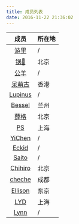 ```yaml
---
title: 成员列表
date: 2016-11-22 21:36:02
---
```


| 成员 | 所在地 |
| :--: | :-- |
| [游里](/member/uuPin1.html) | / |
| [锅🍳](/member/mechanician.html) | 北京 |
| [公羊](/member/公羊.html) | / |
| [呆萌古](/member/ku.html) | 香港 |
| [Lupinus](/member/lupinus.html) | / |
| [Bessel](/member/Bessel.html) | 兰州 |
| [薛格](/member/xueyige.html) | 北京 |
| [PS](/member/PS.html) | 上海 |
| [YiChen](/member/Yichen.html) | / |
| [Eckid](/member/eckid.html) | / |
| [Saito](/member/Saito.html) | / |
| [Chihiro](/member/chihiro.html) | 北京 |
| [cheche](/member/cheche.html) | 成都 |
| [Ellison](/member/Ellison.html) | 东京 |
| [LYD](/member/LYD.html) | 上海 |
| [Lynn](/member/ly.html) | / |
